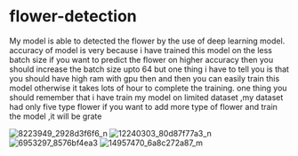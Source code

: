 # flower-detection
My model is able to detected the flower by the use of deep learning model. accuracy of model is very because i have trained this model on the less batch size if you want to predict the flower on higher accuracy then you should increase the batch size upto 64 but one thing i have to tell you is that you should have high ram with gpu then and then you can easily train this model otherwise it takes lots of hour to complete the training.
one thing you should remember that i have train my model on limited dataset ,my dataset had only five type flower if you want to add more type of flower and train the model ,it will be grate






![8223949_2928d3f6f6_n](https://user-images.githubusercontent.com/92663812/172034995-88db4650-3ac8-42cd-a7a5-617d69ce9a06.jpg)
![12240303_80d87f77a3_n](https://user-images.githubusercontent.com/92663812/172035072-374ea1f2-474e-4165-9192-a21aec8663ce.jpg)
![6953297_8576bf4ea3](https://user-images.githubusercontent.com/92663812/172035079-944b7f53-90eb-42b5-8709-9ff28ac79aa6.jpg)
![14957470_6a8c272a87_m](https://user-images.githubusercontent.com/92663812/172035089-1c451e93-247e-4731-9324-d0908a296cb6.jpg)

